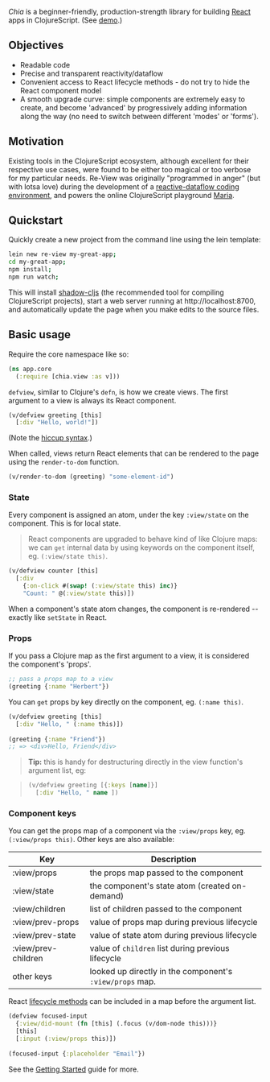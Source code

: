 _Chia_ is a beginner-friendly, production-strength library for building [React](https://facebook.github.io/react/) apps in ClojureScript. (See [demo](/components).)

## Objectives

- Readable code
- Precise and transparent reactivity/dataflow
- Convenient access to React lifecycle methods - do not try to hide the React component model
- A smooth upgrade curve: simple components are extremely easy to create, and become 'advanced' by progressively adding information along the way (no need to switch between different 'modes' or 'forms').

## Motivation

Existing tools in the ClojureScript ecosystem, although excellent for their respective use cases, were found to be either too magical or too verbose for my particular needs. Re-View was originally "programmed in anger" (but with lotsa love) during the development of a [reactive-dataflow coding environment](http://px16.matt.is/), and powers the online ClojureScript playground [Maria](https://www.maria.cloud).

## Quickstart

Quickly create a new project from the command line using the lein template:

```bash
lein new re-view my-great-app;
cd my-great-app;
npm install;
npm run watch;
```

This will install [shadow-cljs](https://github.com/thheller/shadow-cljs/) (the recommended tool for compiling ClojureScript projects), start a web server running at http://localhost:8700, and automatically update the page when you make edits to the source files.

## Basic usage

Require the core namespace like so:

```clj
(ns app.core
  (:require [chia.view :as v]))
```

`defview`, similar to Clojure's `defn`, is how we create views. The first argument to a view is always its React component.

```clj
(v/defview greeting [this]
  [:div "Hello, world!"])
```

(Note the [hiccup syntax](/docs/hiccup/tutorial).)

When called, views return React elements that can be rendered to the page using the `render-to-dom` function.

```clj
(v/render-to-dom (greeting) "some-element-id")
```

### State

Every component is assigned an atom, under the key `:view/state` on the component. This is for local state.

> React components are upgraded to behave kind of like Clojure maps: we can  `get` internal data by using keywords on the component itself, eg. `(:view/state this)`. 

```clj
(v/defview counter [this]
  [:div 
    {:on-click #(swap! (:view/state this) inc)}
    "Count: " @(:view/state this)])
```

When a component's state atom changes, the component is re-rendered -- exactly like `setState` in React.

### Props

If you pass a Clojure map as the first argument to a view, it is considered the component's 'props'.

```clj
;; pass a props map to a view
(greeting {:name "Herbert"})
```

You can `get` props by key directly on the component, eg. `(:name this)`.

```clj
(v/defview greeting [this]
  [:div "Hello, " (:name this)])
  
(greeting {:name "Friend"})
;; => <div>Hello, Friend</div>
```

> **Tip:** this is handy for destructuring directly in the view function's argument list, eg:

> ```clj
> (v/defview greeting [{:keys [name]}]
>   [:div "Hello, " name ])
> ```

### Component keys

You can get the props map of a component via the `:view/props` key, eg. `(:view/props this)`. Other keys are also available:

| Key                 | Description                                              |
|---------------------|----------------------------------------------------------|
| :view/props         | the props map passed to the component                    |
| :view/state         | the component's state atom (created on-demand)           |
| :view/children      | list of children passed to the component                 |
| :view/prev-props    | value of props map during previous lifecycle             |
| :view/prev-state    | value of state atom during previous lifecycle            |
| :view/prev-children | value of `children` list during previous lifecycle       |
| other keys          | looked up directly in the component's `:view/props` map. |

React [lifecycle methods](/docs/re-view/getting-started#__lifecycle-methods) can be included in a map before the argument list.

```clj
(defview focused-input
  {:view/did-mount (fn [this] (.focus (v/dom-node this)))}
  [this]
  [:input (:view/props this)])
                 
(focused-input {:placeholder "Email"})
```

See the [Getting Started](/docs/re-view/getting-started) guide for more.


